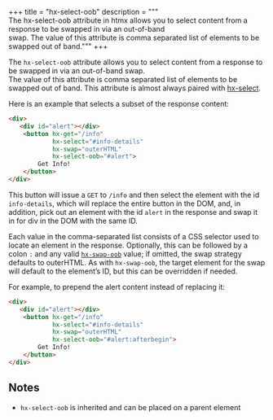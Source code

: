 +++
title = "hx-select-oob"
description = """\
  The hx-select-oob attribute in htmx allows you to select content from a response to be swapped in via an out-of-band \
  swap. The value of this attribute is comma separated list of elements to be swapped out of band."""
+++

The `hx-select-oob` attribute allows you to select content from a response to be swapped in via an out-of-band swap.  
The value of this attribute is comma separated list of elements to be swapped out of band.  This attribute is almost
always paired with [hx-select](@/attributes/hx-select.md).

Here is an example that selects a subset of the response content:

```html
<div>
   <div id="alert"></div>
    <button hx-get="/info" 
            hx-select="#info-details" 
            hx-swap="outerHTML"
            hx-select-oob="#alert">
        Get Info!
    </button>
</div>
```

This button will issue a `GET` to `/info` and then select the element with the id `info-details`,
which will replace the entire button in the DOM, and, in addition, pick out an element with the id `alert` 
in the response and swap it in for div in the DOM with the same ID.

Each value in the comma-separated list consists of a CSS selector used to locate an element in the response. Optionally, this can be followed by a colon `:` and any valid [`hx-swap-oob`](@/attributes/hx-swap-oob.md) value; if omitted, the swap strategy defaults to outerHTML. As with `hx-swap-oob`, the target element for the swap will default to the element’s ID, but this can be overridden if needed.

For example, to prepend the alert content instead of replacing it:

```html
<div>
   <div id="alert"></div>
    <button hx-get="/info"
            hx-select="#info-details"
            hx-swap="outerHTML"
            hx-select-oob="#alert:afterbegin">
        Get Info!
    </button>
</div>
```

## Notes

* `hx-select-oob` is inherited and can be placed on a parent element
